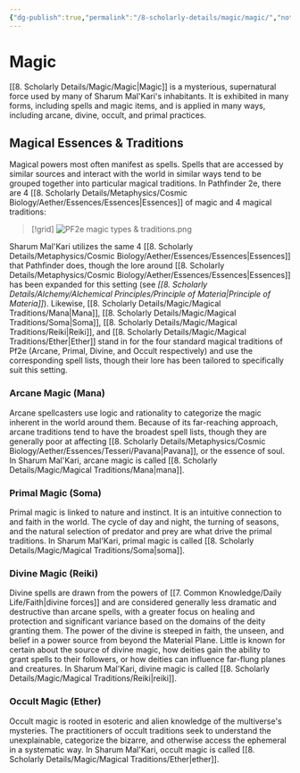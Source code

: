 ```yaml
---
{"dg-publish":true,"permalink":"/8-scholarly-details/magic/magic/","noteIcon":""}
---
```


# Magic

[[8. Scholarly Details/Magic/Magic\|Magic]] is a mysterious, supernatural force used by many of Sharum Mal'Kari's inhabitants. It is exhibited in many forms, including spells and magic items, and is applied in many ways, including arcane, divine, occult, and primal practices. 

## Magical Essences & Traditions

Magical powers most often manifest as spells. Spells that are accessed by similar sources and interact with the world in similar ways tend to be grouped together into particular magical traditions. In Pathfinder 2e, there are 4 [[8. Scholarly Details/Metaphysics/Cosmic Biology/Aether/Essences/Essences\|Essences]] of magic and 4 magical traditions: 

>[!grid]
![PF2e magic types & traditions.png](/img/user/x.%20Assets/Attachments/Images/Misc/Graphs%20&%20Charts/PF2e%20magic%20types%20&%20traditions.png)

Sharum Mal'Kari utilizes the same 4 [[8. Scholarly Details/Metaphysics/Cosmic Biology/Aether/Essences/Essences\|Essences]] that Pathfinder does, though the lore around [[8. Scholarly Details/Metaphysics/Cosmic Biology/Aether/Essences/Essences\|Essences]] has been expanded for this setting (see *[[8. Scholarly Details/Alchemy/Alchemical Principles/Principle of Materia\|Principle of Materia]]*). Likewise, [[8. Scholarly Details/Magic/Magical Traditions/Mana\|Mana]], [[8. Scholarly Details/Magic/Magical Traditions/Soma\|Soma]], [[8. Scholarly Details/Magic/Magical Traditions/Reiki\|Reiki]], and [[8. Scholarly Details/Magic/Magical Traditions/Ether\|Ether]] stand in for the four standard magical traditions of Pf2e (Arcane, Primal, Divine, and Occult respectively) and use the corresponding spell lists, though their lore has been tailored to specifically suit this setting. 

### Arcane Magic (Mana)

Arcane spellcasters use logic and rationality to categorize the magic inherent in the world around them. Because of its far-reaching approach, arcane traditions tend to have the broadest spell lists, though they are generally poor at affecting [[8. Scholarly Details/Metaphysics/Cosmic Biology/Aether/Essences/Tesseri/Pavana\|Pavana]], or the essence of soul. In Sharum Mal'Kari, arcane magic is called [[8. Scholarly Details/Magic/Magical Traditions/Mana\|mana]]. 

### Primal Magic (Soma)

Primal magic is linked to nature and instinct. It is an intuitive connection to and faith in the world. The cycle of day and night, the turning of seasons, and the natural selection of predator and prey are what drive the primal traditions. In Sharum Mal'Kari, primal magic is called [[8. Scholarly Details/Magic/Magical Traditions/Soma\|soma]].

### Divine Magic (Reiki)

Divine spells are drawn from the powers of [[7. Common Knowledge/Daily Life/Faith\|divine forces]] and are considered generally less dramatic and destructive than arcane spells, with a greater focus on healing and protection and significant variance based on the domains of the deity granting them. The power of the divine is steeped in faith, the unseen, and belief in a power source from beyond the Material Plane. Little is known for certain about the source of divine magic, how deities gain the ability to grant spells to their followers, or how deities can influence far-flung planes and creatures. In Sharum Mal'Kari, divine magic is called [[8. Scholarly Details/Magic/Magical Traditions/Reiki\|reiki]].

### Occult Magic (Ether)

Occult magic is rooted in esoteric and alien knowledge of the multiverse's mysteries. The practitioners of occult traditions seek to understand the unexplainable, categorize the bizarre, and otherwise access the ephemeral in a systematic way. In Sharum Mal'Kari, occult magic is called [[8. Scholarly Details/Magic/Magical Traditions/Ether\|ether]].

  


